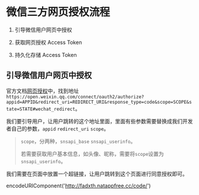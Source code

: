 # 微信三方网页授权流程

1. 引导微信用户网页中授权

2. 获取网页授权 Access Token

3. 持久化存储 Access Token

## 引导微信用户网页中授权

官方文档[网页授权](https://developers.weixin.qq.com/doc/offiaccount/OA_Web_Apps/Wechat_webpage_authorization.html#0)中，找到地址`https://open.weixin.qq.com/connect/oauth2/authorize?appid=APPID&redirect_uri=REDIRECT_URI&response_type=code&scope=SCOPE&state=STATE#wechat_redirect`。

我们要引导用户，让用户跳转的这个地址里面，里面有些参数需要替换成我们开发者自己的参数，`appid` `redirect_uri` `scope`。

> `scope`，分两种，`snsapi_base` `snsapi_userinfo`。
>
> 若需要获取用户基本信息，如头像、昵称，需要将`scope`设置为`snsapi_userinfo`。

我们需要在页面中放置一个超链接，让用户跳转到这个页面进行同意授权即可。





encodeURIComponent('http://fadxth.natappfree.cc/code/')
